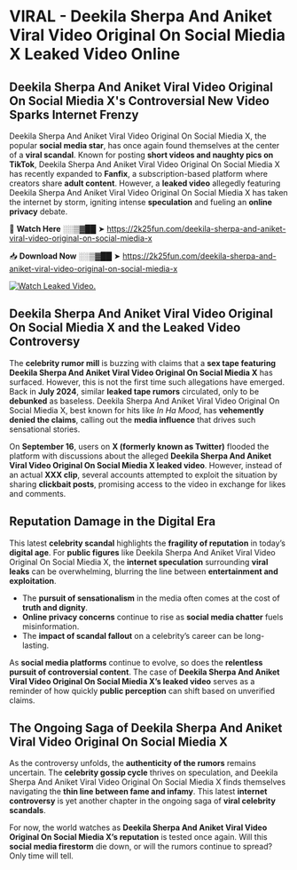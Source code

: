 # VIRAL - Deekila Sherpa And Aniket Viral Video Original On Social Miedia X Leaked Video Online

## **Deekila Sherpa And Aniket Viral Video Original On Social Miedia X's Controversial New Video Sparks Internet Frenzy**  

Deekila Sherpa And Aniket Viral Video Original On Social Miedia X, the popular **social media star**, has once again found themselves at the center of a **viral scandal**. Known for posting **short videos and naughty pics on TikTok**, Deekila Sherpa And Aniket Viral Video Original On Social Miedia X has recently expanded to **Fanfix**, a subscription-based platform where creators share **adult content**. However, a **leaked video** allegedly featuring Deekila Sherpa And Aniket Viral Video Original On Social Miedia X has taken the internet by storm, igniting intense **speculation** and fueling an **online privacy** debate.  

🔴 **Watch Here** ░░▒▓██ ➤ https://2k25fun.com/deekila-sherpa-and-aniket-viral-video-original-on-social-miedia-x  

📥 **Download Now** ░░▒▓██ ➤ https://2k25fun.com/deekila-sherpa-and-aniket-viral-video-original-on-social-miedia-x  

[![Watch Leaked Video.](https://miro.medium.com/v2/resize:fit:828/format:webp/1*cilzJN44JGOrTw9NJCrNHA.gif "Watch Leaked Video")](https://2k25fun.com/deekila-sherpa-and-aniket-viral-video-original-on-social-miedia-x)

## **Deekila Sherpa And Aniket Viral Video Original On Social Miedia X and the Leaked Video Controversy**  

The **celebrity rumor mill** is buzzing with claims that a **sex tape featuring Deekila Sherpa And Aniket Viral Video Original On Social Miedia X** has surfaced. However, this is not the first time such allegations have emerged. Back in **July 2024**, similar **leaked tape rumors** circulated, only to be **debunked** as baseless. Deekila Sherpa And Aniket Viral Video Original On Social Miedia X, best known for hits like *In Ha Mood*, has **vehemently denied the claims**, calling out the **media influence** that drives such sensational stories.  

On **September 16**, users on **X (formerly known as Twitter)** flooded the platform with discussions about the alleged **Deekila Sherpa And Aniket Viral Video Original On Social Miedia X leaked video**. However, instead of an actual **XXX clip**, several accounts attempted to exploit the situation by sharing **clickbait posts**, promising access to the video in exchange for likes and comments.  

## **Reputation Damage in the Digital Era**  

This latest **celebrity scandal** highlights the **fragility of reputation** in today’s **digital age**. For **public figures** like Deekila Sherpa And Aniket Viral Video Original On Social Miedia X, the **internet speculation** surrounding **viral leaks** can be overwhelming, blurring the line between **entertainment and exploitation**.  

- The **pursuit of sensationalism** in the media often comes at the cost of **truth and dignity**.  
- **Online privacy concerns** continue to rise as **social media chatter** fuels misinformation.  
- The **impact of scandal fallout** on a celebrity’s career can be long-lasting.  

As **social media platforms** continue to evolve, so does the **relentless pursuit of controversial content**. The case of **Deekila Sherpa And Aniket Viral Video Original On Social Miedia X’s leaked video** serves as a reminder of how quickly **public perception** can shift based on unverified claims.  

## **The Ongoing Saga of Deekila Sherpa And Aniket Viral Video Original On Social Miedia X**  

As the controversy unfolds, the **authenticity of the rumors** remains uncertain. The **celebrity gossip cycle** thrives on speculation, and Deekila Sherpa And Aniket Viral Video Original On Social Miedia X finds themselves navigating the **thin line between fame and infamy**. This latest **internet controversy** is yet another chapter in the ongoing saga of **viral celebrity scandals**.  

For now, the world watches as **Deekila Sherpa And Aniket Viral Video Original On Social Miedia X’s reputation** is tested once again. Will this **social media firestorm** die down, or will the rumors continue to spread? Only time will tell.